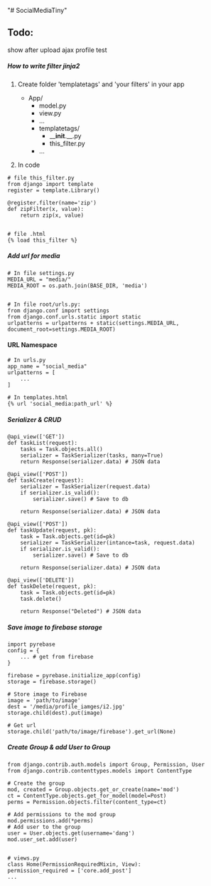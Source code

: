 "# SocialMediaTiny" 

## Todo:
show after upload ajax
profile
test

##### How to write filter jinja2
1. Create folder 'templatetags' and 'your filters' in your app 
    - App/
        - model.py
        - view.py
        - ...
        - templatetags/
            - ____init__.__.py
            - this_filter.py
        - ...

2. In code
```
# file this_filter.py
from django import template
register = template.Library()

@register.filter(name='zip')
def zipFilter(x, value):
    return zip(x, value)


# file .html
{% load this_filter %}
``` 


##### Add url for media
```
# In file settings.py
MEDIA_URL = "media/"
MEDIA_ROOT = os.path.join(BASE_DIR, 'media')


# In file root/urls.py:
from django.conf import settings
from django.conf.urls.static import static
urlpatterns = urlpatterns + static(settings.MEDIA_URL, document_root=settings.MEDIA_ROOT)
```


#### URL Namespace
```
# In urls.py
app_name = "social_media"
urlpatterns = [
    ...
]

# In templates.html
{% url 'social_media:path_url' %}
```

##### Serializer & CRUD
```
@api_view(['GET'])
def taskList(request):
    tasks = Task.objects.all()
    serializer = TaskSerializer(tasks, many=True)
    return Response(serializer.data) # JSON data

@api_view(['POST'])
def taskCreate(request):
    serializer = TaskSerializer(request.data)
    if serializer.is_valid():
        serializer.save() # Save to db
    
    return Response(serializer.data) # JSON data

@api_view(['POST'])
def taskUpdate(request, pk):
    task = Task.objects.get(id=pk)
    serializer = TaskSerializer(intance=task, request.data)
    if serializer.is_valid():
        serializer.save() # Save to db
    
    return Response(serializer.data) # JSON data

@api_view(['DELETE'])
def taskDelete(request, pk):
    task = Task.objects.get(id=pk)
    task.delete()
    
    return Response("Deleted") # JSON data
```


##### Save image to firebase storage
```
import pyrebase
config = {
    ... # get from firebase
}

firebase = pyrebase.initialize_app(config)
storage = firebase.storage()

# Store image to Firebase
image = 'path/to/image'
dest = '/media/profile_iamges/i2.jpg'
storage.child(dest).put(image) 

# Get url
storage.child('path/to/image/firebase').get_url(None)
```


##### Create Group & add User to Group
```
from django.contrib.auth.models import Group, Permission, User
from django.contrib.contenttypes.models import ContentType

# Create the group 
mod, created = Group.objects.get_or_create(name='mod')
ct = ContentType.objects.get_for_model(model=Post)
perms = Permission.objects.filter(content_type=ct)

# Add permissions to the mod group
mod.permissions.add(*perms)
# Add user to the group
user = User.objects.get(username='dang')
mod.user_set.add(user)


# views.py
class Home(PermissionRequiredMixin, View):
permission_required = ['core.add_post']
...
```



